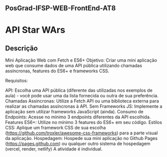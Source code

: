 ## PosGrad-IFSP-WEB-FrontEnd-AT8

# API Star WArs

## Descrição

Mini Aplicação Web com Fetch e ES6+
Objetivo: Criar uma mini aplicação web que consume dados de uma API pública utilizando chamadas assíncronas, features do ES6+ e frameworks CSS.

Requisitos:

API: Escolha uma API pública (diferente das utilizadas nos exemplos de aula) - você pode usar uma da lista fornecida ou outra de sua preferência.
Chamadas Assíncronas: Utilize a Fetch API ou uma biblioteca externa para realizar as chamadas assíncronas à API.
Sem Frameworks JS: Implemente a aplicação sem utilizar frameworks JavaScript (ainda).
Consumo de Endpoints: Acesse no mínimo 3 endpoints diferentes da API escolhida.
Features ES6+: Utilize no mínimo 3 features do ES6+ em seu código.
Estilos CSS: Aplique um framework CSS de sua escolha (https://github.com/troxler/awesome-css-frameworks) para a parte visual da aplicação.
Hospedagem: Hospede sua mini aplicação no Github Pages (https://pages.github.com) ou qualquer outro sistema de hospedagem (vercel, render, netlify)
A atividade é individual.


